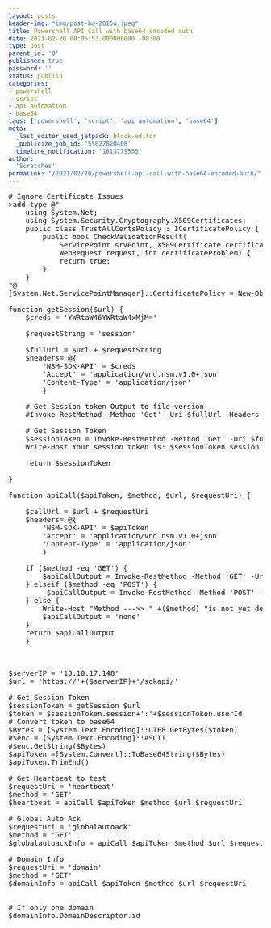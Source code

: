 ```yaml
---
layout: posts
header-img: "img/post-bg-2015a.jpeg"
title: Powershell API Call with base64 encoded auth
date: 2021-02-20 00:05:53.000000000 -08:00
type: post
parent_id: '0'
published: true
password: ''
status: publish
categories:
- powershell
- script
- api automation
- base64
tags: ['powershell', 'script', 'api automation', 'base64']
meta:
  _last_editor_used_jetpack: block-editor
  _publicize_job_id: '55022020408'
  timeline_notification: '1613779555'
author:
  'Scratches'
permalink: "/2021/02/20/powershell-api-call-with-base64-encoded-auth/"
---
```

<pre># Ignore Certificate Issues
>add-type @"
    using System.Net;
    using System.Security.Cryptography.X509Certificates;
    public class TrustAllCertsPolicy : ICertificatePolicy {
        public bool CheckValidationResult(
            ServicePoint srvPoint, X509Certificate certificate,
            WebRequest request, int certificateProblem) {
            return true;
        }
    }
"@
[System.Net.ServicePointManager]::CertificatePolicy = New-Object TrustAllCertsPolicy

function getSession($url) {
    $creds = 'YWRtaW46YWRtaW4xMjM='
    
    $requestString = 'session'

    $fullUrl = $url + $requestString
    $headers= @{
        'NSM-SDK-API' = $creds
        'Accept' = 'application/vnd.nsm.v1.0+json'
        'Content-Type' = 'application/json'
        }

    # Get Session token Output to file version
    #Invoke-RestMethod -Method 'Get' -Uri $fullUrl -Headers $headers -OutFile output.csv

    # Get Session Token
    $sessionToken = Invoke-RestMethod -Method 'Get' -Uri $fullUrl -Headers $headers
    Write-Host Your session token is: $sessionToken.session
    
    return $sessionToken

}

function apiCall($apiToken, $method, $url, $requestUri) { 
    
    $callUrl = $url + $requestUri
    $headers= @{
        'NSM-SDK-API' = $apiToken
        'Accept' = 'application/vnd.nsm.v1.0+json'
        'Content-Type' = 'application/json'
        }
   
    if ($method -eq 'GET') {
        $apiCallOutput = Invoke-RestMethod -Method 'GET' -Uri $callUrl -Headers $headers -Verbose
    } elseif ($method -eq 'POST') {
         $apiCallOutput = Invoke-RestMethod -Method 'POST' -Uri $callUrl -Headers $headers -Verbose
    } else {
        Write-Host "Method ---&gt;&gt; " +($method) "is not yet defined in the api script"
        $apiCallOutput = 'none'
    }
    return $apiCallOutput
    }



$serverIP = '10.10.17.148'
$url = 'https://'+($serverIP)+'/sdkapi/'

# Get Session Token
$sessionToken = getSession $url
$token = $sessionToken.session+':'+$sessionToken.userId
# Convert token to base64
$Bytes = [System.Text.Encoding]::UTF8.GetBytes($token)
#$enc = [System.Text.Encoding]::ASCII
#$enc.GetString($Bytes)
$apiToken =[System.Convert]::ToBase64String($Bytes)
$apiToken.TrimEnd()

# Get Heartbeat to test 
$requestUri = 'heartbeat'
$method = 'GET'
$heartbeat = apiCall $apiToken $method $url $requestUri

# Global Auto Ack
$requestUri = 'globalautoack'
$method = 'GET'
$globalautoackInfo = apiCall $apiToken $method $url $requestUri

# Domain Info
$requestUri = 'domain'
$method = 'GET'
$domainInfo = apiCall $apiToken $method $url $requestUri


# If only one domain
$domainInfo.DomainDescriptor.id
</pre>

